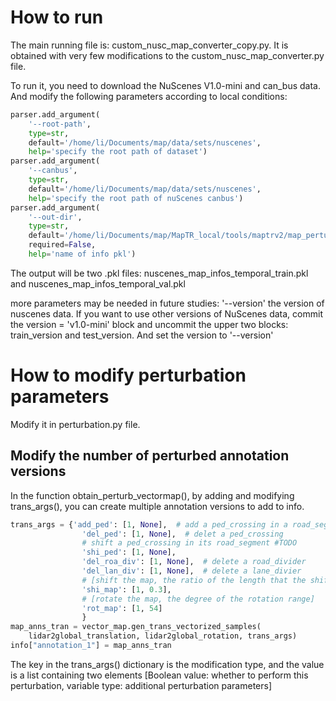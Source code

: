 # How to run
The main running file is: custom_nusc_map_converter_copy.py. It is obtained with very few modifications to the custom_nusc_map_converter.py file.

To run it, you need to download the NuScenes V1.0-mini and can_bus data. And modify the following parameters according to local conditions:
```python
parser.add_argument(
    '--root-path',
    type=str,
    default='/home/li/Documents/map/data/sets/nuscenes',
    help='specify the root path of dataset')
parser.add_argument(
    '--canbus',
    type=str,
    default='/home/li/Documents/map/data/sets/nuscenes',
    help='specify the root path of nuScenes canbus')
parser.add_argument(
    '--out-dir',
    type=str,
    default='/home/li/Documents/map/MapTR_local/tools/maptrv2/map_perturbation/output',
    required=False,
    help='name of info pkl')
```

The output will be two .pkl files: nuscenes_map_infos_temporal_train.pkl and nuscenes_map_infos_temporal_val.pkl

more parameters may be needed in future studies:
'--version' the version of nuscenes data. If you want to use other versions of NuScenes data, commit the version = 'v1.0-mini' block and uncommit the upper two blocks: train_version and test_version. And set the version to '--version'


# How to modify perturbation parameters
Modify it in perturbation.py file.

## Modify the number of perturbed annotation versions
In the function obtain_perturb_vectormap(), by adding and modifying trans_args(), you can create multiple annotation versions to add to info.
```python
trans_args = {'add_ped': [1, None],  # add a ped_crossing in a road_segment
                'del_ped': [1, None],  # delet a ped_crossing
                # shift a ped_crossing in its road_segment #TODO
                'shi_ped': [1, None],
                'del_roa_div': [1, None],  # delete a road_divider
                'del_lan_div': [1, None],  # delete a lane_divier
                # [shift the map, the ratio of the length that the shift range does not exceed ]
                'shi_map': [1, 0.3],
                # [rotate the map, the degree of the rotation range]
                'rot_map': [1, 54]
                }
map_anns_tran = vector_map.gen_trans_vectorized_samples(
    lidar2global_translation, lidar2global_rotation, trans_args)
info["annotation_1"] = map_anns_tran

```
The key in the trans_args() dictionary is the modification type, and the value is a list containing two elements [Boolean value: whether to perform this perturbation, variable type: additional perturbation parameters]
